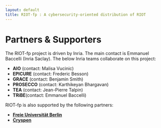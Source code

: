 ```yaml
---
layout: default
title: RIOT-fp : A cybersecurity-oriented distribution of RIOT
---
```


# Partners & Supporters

The RIOT-fp project is driven by Inria. The main contact is Emmanuel Baccelli (Inria Saclay). The below Inria teams collaborate on this project:


- **AIO** (contact: Malisa Vucinic)
- **EPICURE** (contact: Frederic Besson)
- **GRACE** (contact: Benjamin Smith)
- **PROSECCO** (contact: Karthikeyan Bhargavan)
- **TEA** (contact: Jean-Pierre Talpin)
- **TRiBE**(contact: Emmanuel Baccelli)


RIOT-fp is also supported by the following partners:

- **[Freie Universität Berlin](https://www.mi.fu-berlin.de/inf/index.html)**
- **[Cryspen](https://cryspen.com/)**
